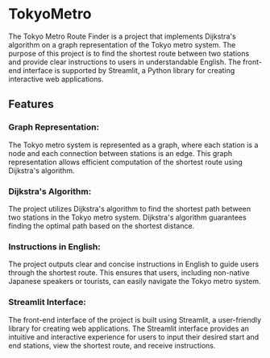 # TokyoMetro

The Tokyo Metro Route Finder is a project that implements Dijkstra's algorithm on a graph representation of the Tokyo metro system. The purpose of this project is to find the shortest route between two stations and provide clear instructions to users in understandable English. The front-end interface is supported by Streamlit, a Python library for creating interactive web applications.

## Features
### Graph Representation: 
The Tokyo metro system is represented as a graph, where each station is a node and each connection between stations is an edge. This graph representation allows efficient computation of the shortest route using Dijkstra's algorithm.

### Dijkstra's Algorithm: 
The project utilizes Dijkstra's algorithm to find the shortest path between two stations in the Tokyo metro system. Dijkstra's algorithm guarantees finding the optimal path based on the shortest distance.

### Instructions in English: 
The project outputs clear and concise instructions in English to guide users through the shortest route. This ensures that users, including non-native Japanese speakers or tourists, can easily navigate the Tokyo metro system.

### Streamlit Interface: 
The front-end interface of the project is built using Streamlit, a user-friendly library for creating web applications. The Streamlit interface provides an intuitive and interactive experience for users to input their desired start and end stations, view the shortest route, and receive instructions.
